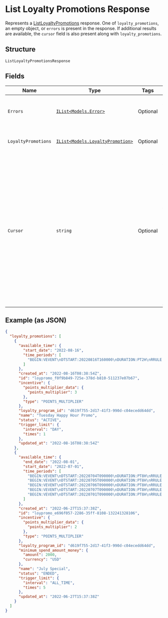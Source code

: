 
# List Loyalty Promotions Response

Represents a [ListLoyaltyPromotions](../../doc/api/loyalty.md#list-loyalty-promotions) response.
One of `loyalty_promotions`, an empty object, or `errors` is present in the response.
If additional results are available, the `cursor` field is also present along with `loyalty_promotions`.

## Structure

`ListLoyaltyPromotionsResponse`

## Fields

| Name | Type | Tags | Description |
|  --- | --- | --- | --- |
| `Errors` | [`IList<Models.Error>`](../../doc/models/error.md) | Optional | Any errors that occurred during the request. |
| `LoyaltyPromotions` | [`IList<Models.LoyaltyPromotion>`](../../doc/models/loyalty-promotion.md) | Optional | The retrieved loyalty promotions. |
| `Cursor` | `string` | Optional | The cursor to use in your next call to this endpoint to retrieve the next page of results<br>for your original request. This field is present only if the request succeeded and additional<br>results are available. For more information, see [Pagination](https://developer.squareup.com/docs/build-basics/common-api-patterns/pagination). |

## Example (as JSON)

```json
{
  "loyalty_promotions": [
    {
      "available_time": {
        "start_date": "2022-08-16",
        "time_periods": [
          "BEGIN:VEVENT\nDTSTART:20220816T160000\nDURATION:PT2H\nRRULE:FREQ=WEEKLY;BYDAY=TU\nEND:VEVENT"
        ]
      },
      "created_at": "2022-08-16T08:38:54Z",
      "id": "loypromo_f0f9b849-725e-378d-b810-511237e07b67",
      "incentive": {
        "points_multiplier_data": {
          "points_multiplier": 3
        },
        "type": "POINTS_MULTIPLIER"
      },
      "loyalty_program_id": "d619f755-2d17-41f3-990d-c04ecedd64dd",
      "name": "Tuesday Happy Hour Promo",
      "status": "ACTIVE",
      "trigger_limit": {
        "interval": "DAY",
        "times": 1
      },
      "updated_at": "2022-08-16T08:38:54Z"
    },
    {
      "available_time": {
        "end_date": "2022-08-01",
        "start_date": "2022-07-01",
        "time_periods": [
          "BEGIN:VEVENT\nDTSTART:20220704T090000\nDURATION:PT8H\nRRULE:FREQ=WEEKLY;UNTIL=20220801T000000;BYDAY=MO\nEND:VEVENT",
          "BEGIN:VEVENT\nDTSTART:20220705T090000\nDURATION:PT8H\nRRULE:FREQ=WEEKLY;UNTIL=20220801T000000;BYDAY=TU\nEND:VEVENT",
          "BEGIN:VEVENT\nDTSTART:20220706T090000\nDURATION:PT8H\nRRULE:FREQ=WEEKLY;UNTIL=20220801T000000;BYDAY=WE\nEND:VEVENT",
          "BEGIN:VEVENT\nDTSTART:20220707T090000\nDURATION:PT8H\nRRULE:FREQ=WEEKLY;UNTIL=20220801T000000;BYDAY=TH\nEND:VEVENT",
          "BEGIN:VEVENT\nDTSTART:20220701T090000\nDURATION:PT8H\nRRULE:FREQ=WEEKLY;UNTIL=20220801T000000;BYDAY=FR\nEND:VEVENT"
        ]
      },
      "created_at": "2022-06-27T15:37:38Z",
      "id": "loypromo_e696f057-2286-35ff-8108-132241328106",
      "incentive": {
        "points_multiplier_data": {
          "points_multiplier": 2
        },
        "type": "POINTS_MULTIPLIER"
      },
      "loyalty_program_id": "d619f755-2d17-41f3-990d-c04ecedd64dd",
      "minimum_spend_amount_money": {
        "amount": 2000,
        "currency": "USD"
      },
      "name": "July Special",
      "status": "ENDED",
      "trigger_limit": {
        "interval": "ALL_TIME",
        "times": 5
      },
      "updated_at": "2022-06-27T15:37:38Z"
    }
  ]
}
```

